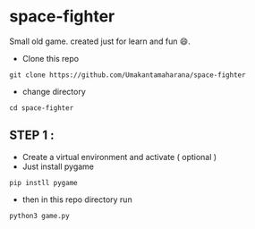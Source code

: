 # space-fighter
Small old game. created just for learn and fun 😄.

- Clone this repo
```
git clone https://github.com/Umakantamaharana/space-fighter
```
- change directory
```
cd space-fighter
```

## STEP 1 :
- Create a virtual environment and activate ( optional )
- Just install pygame
```
pip instll pygame
```
- then in this repo directory run
```
python3 game.py
```
